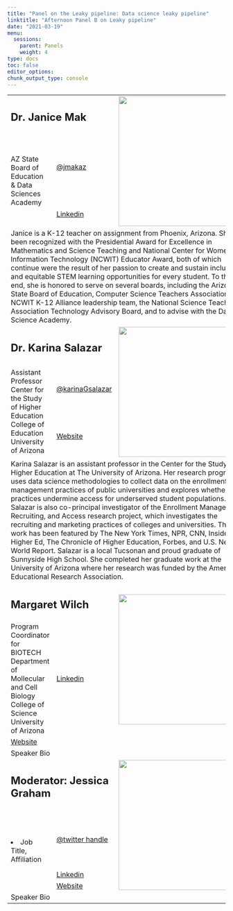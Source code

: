 ```yaml
---
title: "Panel on the Leaky pipeline: Data science leaky pipeline"
linktitle: "Afternoon Panel B on Leaky pipeline"
date: "2021-03-19"
menu:
  sessions:
    parent: Panels
    weight: 4
type: docs
toc: false
editor_options:
chunk_output_type: console
---
```


<TABLE class="bio-table">

  <!--- #################Speaker 1############## --->

  <TR>
    <TD COLSPAN="2">
      <h2>Dr. Janice Mak</h2>
    </TD>
    <TD ROWSPAN="3"><img style="float: left;" src="/img/janice-mak.jpg" width="300" /></TD>
  </TR>
  <TR>
    <TD ROWSPAN="2">AZ State Board of Education & Data Sciences Academy</TD>
    <TD><i class="fab fa-twitter"></i> <a href="https://twitter.com/jmakaz" target="_blank" rel="noopener">@jmakaz</a>
    </TD>
  </TR>
  <TR>
    <TD><i class="fab fa-linkedin"></i> <a href="https://www.linkedin.com/in/makja/" target="_blank" rel="noopener">Linkedin</a>
    </TD>
  </TR>
  <TR>
    <TD COLSPAN="3">Janice is a K-12 teacher on assignment from Phoenix, Arizona. She has been recognized with the Presidential Award for Excellence in Mathematics and Science Teaching and National Center for Women and Information Technology (NCWIT)
      Educator Award, both of which continue were the result of her passion to create and sustain inclusive and equitable STEM learning opportunities for every student. To this end, she is honored to serve on several boards, including the Arizona
      State Board of Education, Computer Science Teachers Association, NCWIT K-12 Alliance leadership team, the National Science Teaching Association Technology Advisory Board, and to advise with the Data Science Academy. </TD>
  </TR>

  <!--- #################Speaker 2############## --->

  <TR>
    <TD COLSPAN="2">
      <h2>Dr. Karina Salazar</h2>
    </TD>
    <TD ROWSPAN="3"><img style="float: left;" src="/img/karina-salazar.jpg" width="300" /></TD>
  </TR>
  <TR>
    <TD ROWSPAN="2">
      Assistant Professor<br>
      Center for the Study of Higher Education<br>
      College of Education<br>
      University of Arizona</TD>
    <TD><i class="fab fa-twitter"></i> <a href="https://twitter.com/karinaGsalazar" target="_blank" rel="noopener">@karinaGsalazar</a>
    </TD>
  </TR>
  <TR>
    <TD><i class="fa fa-link"></i> <a href="https://emraresearch.org/" target="_blank" rel="noopener">Website</a>
    </TD>
  </TR>
  <TR>
    <TD COLSPAN="3">Karina Salazar is an assistant professor in the Center for the Study of Higher Education at The University of Arizona. Her research program uses data science methodologies to collect data on the enrollment management practices of
      public universities and explores whether these practices undermine access for underserved student populations. Salazar is also co-principal investigator of the Enrollment Management, Recruiting, and Access research project, which investigates
      the recruiting and marketing practices of colleges and universities. This work has been featured by The New York Times, NPR, CNN, Inside Higher Ed, The Chronicle of Higher Education, Forbes, and U.S. News & World Report. Salazar is a local
      Tucsonan and proud graduate of Sunnyside High School. She completed her graduate work at the University of Arizona where her research was funded by the American Educational Research Association.</TD>
  </TR>

  <!--- #################Speaker 3############## --->

  <TR>
    <TD COLSPAN="2">
      <h2>Margaret Wilch</h2>
    </TD>
    <TD ROWSPAN="3"><img style="float: left;" src="https://widstucson.org/media/wids-logo.png" width="300" /></TD>
  </TR>
  <TR>
    <TD ROWSPAN="2">
      Program Coordinator for BIOTECH <br>
      Department of Mollecular and Cell Biology <br>
      College of Science <br>
      University of Arizona
    </TD>
  <TR>
    <TD><i class="fab fa-linkedin"></i> <a href="https://www.linkedin.com/in/margaret-wilch-b1853073/" target="_blank" rel="noopener">Linkedin</a>
    </TD>
  </TR>
  <TR>
    <TD><i class="fa fa-link"></i> <a href="https://mcb.arizona.edu/profile/margaret-wilch" target="_blank" rel="noopener">Website</a>
    </TD>
  </TR>
  <TR>
    <TD COLSPAN="3">Speaker Bio</TD>
  </TR>

  <!--- #################Speaker 4############## --->

  <TR>
    <TD COLSPAN="2">
      <h2>Moderator: Jessica Graham </h2>
    </TD>
    <TD ROWSPAN="4"><img style="float: left;" src="https://widstucson.org/media/wids-logo.png" width="300" /></TD>
  </TR>
  <TR>
    <TD ROWSPAN="3">
      <li> Job Title, Affiliation</li>
    </TD>
    <TD><i class="fab fa-twitter"></i> <a href="https://twitter.com/" target="_blank" rel="noopener"> @twitter handle</a>
    </TD>
  </TR>
  <TR>
    <TD><i class="fab fa-linkedin"></i> <a href="www.linkedin.com/in/" target="_blank" rel="noopener">Linkedin</a>
    </TD>
  </TR>
  <TR>
    <TD><i class="fa fa-link"></i> <a href="https://www.arizona.edu/am" target="_blank" rel="noopener">Website</a>
    </TD>
  </TR>
  <TR>
    <TD COLSPAN="3">Speaker Bio</TD>
  </TR>

</TABLE>
